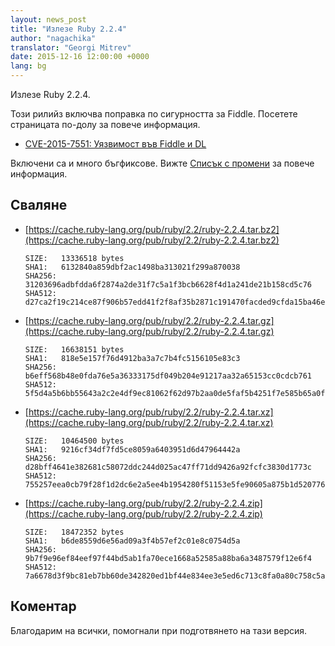 ```yaml
---
layout: news_post
title: "Излезе Ruby 2.2.4"
author: "nagachika"
translator: "Georgi Mitrev"
date: 2015-12-16 12:00:00 +0000
lang: bg
---
```


Излезе Ruby 2.2.4.

Този рилийз включва поправка по сигурността за Fiddle.
Посетете страницата по-долу за повече информация.

* [CVE-2015-7551: Уязвимост във Fiddle и DL](https://www.ruby-lang.org/bg/news/2015/12/16/unsafe-tainted-string-usage-in-fiddle-and-dl-cve-2015-7551/)

Включени са и много бъгфиксове.
Вижте [Списък с промени](https://svn.ruby-lang.org/repos/ruby/tags/v2_2_4/ChangeLog) за повече информация.

## Сваляне

* [https://cache.ruby-lang.org/pub/ruby/2.2/ruby-2.2.4.tar.bz2](https://cache.ruby-lang.org/pub/ruby/2.2/ruby-2.2.4.tar.bz2)

      SIZE:   13336518 bytes
      SHA1:   6132840a859dbf2ac1498ba313021f299a870038
      SHA256: 31203696adbfdda6f2874a2de31f7c5a1f3bcb6628f4d1a241de21b158cd5c76
      SHA512: d27ca2f19c214ce87f906b57edd41f2f8af35b2871c191470facded9cfda15ba46e5c3bc7d5540225a38da6bd65050fcc8aaa4ffbadbb6bf7dc891c1821da0df

* [https://cache.ruby-lang.org/pub/ruby/2.2/ruby-2.2.4.tar.gz](https://cache.ruby-lang.org/pub/ruby/2.2/ruby-2.2.4.tar.gz)

      SIZE:   16638151 bytes
      SHA1:   818e5e157f76d4912ba3a7c7b4fc5156105e83c3
      SHA256: b6eff568b48e0fda76e5a36333175df049b204e91217aa32a65153cc0cdcb761
      SHA512: 5f5d4a5b6bb55643a2c2e4df9ec81062f62d97b2aa0de5faf5b4251f7e585b65a0ff07b4edf23c0969525e36916a132362f8349b6ab441ced8a86d0337532832

* [https://cache.ruby-lang.org/pub/ruby/2.2/ruby-2.2.4.tar.xz](https://cache.ruby-lang.org/pub/ruby/2.2/ruby-2.2.4.tar.xz)

      SIZE:   10464500 bytes
      SHA1:   9216cf34df7fd5ce8059a6403951d6d47964442a
      SHA256: d28bff4641e382681c58072ddc244d025ac47ff71dd9426a92fcfc3830d1773c
      SHA512: 755257eea0cb79f28f1d2dc6e2a5ee4b1954280f51153e5fe90605a875b1d52077660b87e4e04d11552591a1f60a1241e4c70056f073a217b3bad896f64780da

* [https://cache.ruby-lang.org/pub/ruby/2.2/ruby-2.2.4.zip](https://cache.ruby-lang.org/pub/ruby/2.2/ruby-2.2.4.zip)

      SIZE:   18472352 bytes
      SHA1:   b6de8559d6e56ad09a3f4b57ef2c01e8c0754d5a
      SHA256: 9b7f9e96ef84eef97f44bd5ab1fa70ece1668a52585a88ba6a3487579f12e6f4
      SHA512: 7a6678d3f9bc81eb7bb60de342820ed1bf44e834ee3e5ed6c713c8fa0a80c758c5a5260f17aa5ceae32e1f180187c9cb4e278e9fc6a7b8ad4386f9261426ad5b

## Коментар

Благодарим на всички, помогнали при подготвянето на тази версия.
